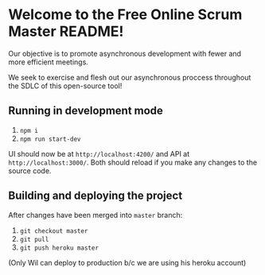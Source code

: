 # Welcome to the Free Online Scrum Master README!

Our objective is to promote asynchronous development with fewer and more efficient meetings.

We seek to exercise and flesh out our asynchronous proccess throughout the SDLC of this open-source tool!

## Running in development mode

1) `npm i`
2) `npm run start-dev`

UI should now be at `http://localhost:4200/` and API at `http://localhost:3000/`. Both should reload if you make any changes to the source code.

## Building and deploying the project

After changes have been merged into `master` branch:

1) `git checkout master`
2) `git pull`
3) `git push heroku master`

(Only Wil can deploy to production b/c we are using his heroku account)
